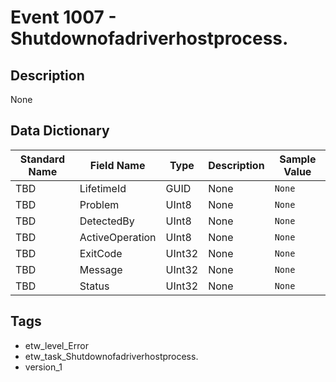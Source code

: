 # Event 1007 - Shutdownofadriverhostprocess.

## Description
None

## Data Dictionary
|Standard Name|Field Name|Type|Description|Sample Value|
|---|---|---|---|---|
|TBD|LifetimeId|GUID|None|`None`|
|TBD|Problem|UInt8|None|`None`|
|TBD|DetectedBy|UInt8|None|`None`|
|TBD|ActiveOperation|UInt8|None|`None`|
|TBD|ExitCode|UInt32|None|`None`|
|TBD|Message|UInt32|None|`None`|
|TBD|Status|UInt32|None|`None`|

## Tags
* etw_level_Error
* etw_task_Shutdownofadriverhostprocess.
* version_1
